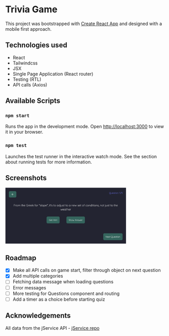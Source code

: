 # Trivia Game

This project was bootstrapped with [Create React App](https://github.com/facebook/create-react-app) and designed with a mobile first approach.

## Technologies used
- React
- Tailwindcss
- JSX
- Single Page Application (React router)
- Testing (RTL)
- API calls (Axios)

## Available Scripts
### `npm start`
Runs the app in the development mode. Open [http://localhost:3000](http://localhost:3000) to view it in your browser.

### `npm test`
Launches the test runner in the interactive watch mode.
See the section about running tests for more information.

## Screenshots
<img src="src/assets/triviagamescreenshot.png" width=75% height=75%>

## Roadmap
- [x] Make all API calls on game start, filter through object on next question
- [x] Add multiple categories
- [ ] Fetching data message when loading questions
- [ ] Error messages
- [ ] More testing for Questions component and routing
- [ ] Add a timer as a choice before starting quiz

## Acknowledgements

All data from the jService API - [jService repo](https://github.com/sottenad/jService)


